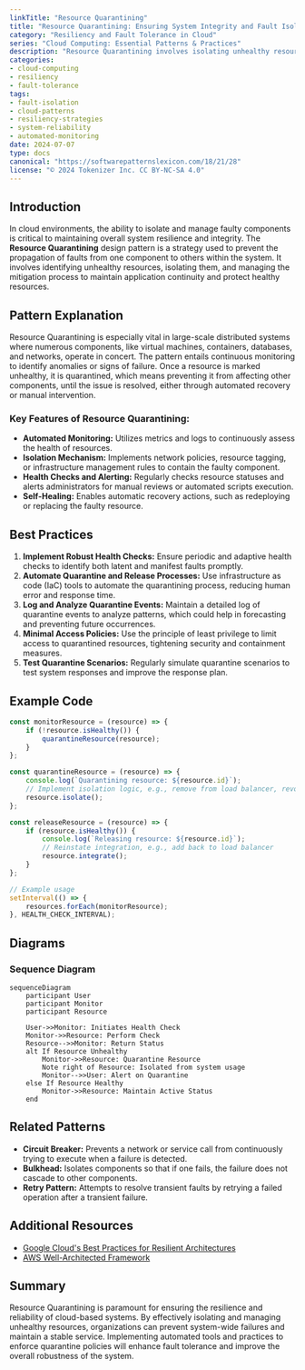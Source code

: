 ```yaml
---
linkTitle: "Resource Quarantining"
title: "Resource Quarantining: Ensuring System Integrity and Fault Isolation"
category: "Resiliency and Fault Tolerance in Cloud"
series: "Cloud Computing: Essential Patterns & Practices"
description: "Resource Quarantining involves isolating unhealthy resources in a cloud environment to prevent the spread of failures and ensure system integrity. This pattern enhances fault tolerance by using automated monitoring and containment strategies."
categories:
- cloud-computing
- resiliency
- fault-tolerance
tags:
- fault-isolation
- cloud-patterns
- resiliency-strategies
- system-reliability
- automated-monitoring
date: 2024-07-07
type: docs
canonical: "https://softwarepatternslexicon.com/18/21/28"
license: "© 2024 Tokenizer Inc. CC BY-NC-SA 4.0"
---
```


## Introduction

In cloud environments, the ability to isolate and manage faulty components is critical to maintaining overall system resilience and integrity. The **Resource Quarantining** design pattern is a strategy used to prevent the propagation of faults from one component to others within the system. It involves identifying unhealthy resources, isolating them, and managing the mitigation process to maintain application continuity and protect healthy resources.

## Pattern Explanation

Resource Quarantining is especially vital in large-scale distributed systems where numerous components, like virtual machines, containers, databases, and networks, operate in concert. The pattern entails continuous monitoring to identify anomalies or signs of failure. Once a resource is marked unhealthy, it is quarantined, which means preventing it from affecting other components, until the issue is resolved, either through automated recovery or manual intervention.

### Key Features of Resource Quarantining:
- **Automated Monitoring:** Utilizes metrics and logs to continuously assess the health of resources.
- **Isolation Mechanism:** Implements network policies, resource tagging, or infrastructure management rules to contain the faulty component.
- **Health Checks and Alerting:** Regularly checks resource statuses and alerts administrators for manual reviews or automated scripts execution.
- **Self-Healing:** Enables automatic recovery actions, such as redeploying or replacing the faulty resource.

## Best Practices

1. **Implement Robust Health Checks:** Ensure periodic and adaptive health checks to identify both latent and manifest faults promptly.
2. **Automate Quarantine and Release Processes:** Use infrastructure as code (IaC) tools to automate the quarantining process, reducing human error and response time.
3. **Log and Analyze Quarantine Events:** Maintain a detailed log of quarantine events to analyze patterns, which could help in forecasting and preventing future occurrences.
4. **Minimal Access Policies:** Use the principle of least privilege to limit access to quarantined resources, tightening security and containment measures.
5. **Test Quarantine Scenarios:** Regularly simulate quarantine scenarios to test system responses and improve the response plan.

## Example Code

```typescript
const monitorResource = (resource) => {
    if (!resource.isHealthy()) {
        quarantineResource(resource);
    }
};

const quarantineResource = (resource) => {
    console.log(`Quarantining resource: ${resource.id}`);
    // Implement isolation logic, e.g., remove from load balancer, revoke access
    resource.isolate();
};

const releaseResource = (resource) => {
    if (resource.isHealthy()) {
        console.log(`Releasing resource: ${resource.id}`);
        // Reinstate integration, e.g., add back to load balancer
        resource.integrate();
    }
};

// Example usage
setInterval(() => {
    resources.forEach(monitorResource);
}, HEALTH_CHECK_INTERVAL);
```

## Diagrams

### Sequence Diagram

```mermaid
sequenceDiagram
    participant User
    participant Monitor
    participant Resource

    User->>Monitor: Initiates Health Check
    Monitor->>Resource: Perform Check
    Resource-->>Monitor: Return Status
    alt If Resource Unhealthy
        Monitor->>Resource: Quarantine Resource
        Note right of Resource: Isolated from system usage
        Monitor-->>User: Alert on Quarantine
    else If Resource Healthy
        Monitor->>Resource: Maintain Active Status
    end
```

## Related Patterns

- **Circuit Breaker:** Prevents a network or service call from continuously trying to execute when a failure is detected.
- **Bulkhead:** Isolates components so that if one fails, the failure does not cascade to other components.
- **Retry Pattern:** Attempts to resolve transient faults by retrying a failed operation after a transient failure.

## Additional Resources

- [Google Cloud's Best Practices for Resilient Architectures](https://cloud.google.com/architecture)
- [AWS Well-Architected Framework](https://aws.amazon.com/architecture/well-architected/)

## Summary

Resource Quarantining is paramount for ensuring the resilience and reliability of cloud-based systems. By effectively isolating and managing unhealthy resources, organizations can prevent system-wide failures and maintain a stable service. Implementing automated tools and practices to enforce quarantine policies will enhance fault tolerance and improve the overall robustness of the system.
